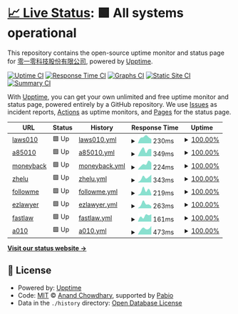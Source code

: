 # [📈 Live Status](https://upptime.010.tw): <!--live status--> **🟩 All systems operational**

This repository contains the open-source uptime monitor and status page for [零一零科技股份有限公司](https://010.tw), powered by [Upptime](https://github.com/upptime/upptime).

[![Uptime CI](https://github.com/010tech/upptime/workflows/Uptime%20CI/badge.svg)](https://github.com/010tech/upptime/actions?query=workflow%3A%22Uptime+CI%22)
[![Response Time CI](https://github.com/010tech/upptime/workflows/Response%20Time%20CI/badge.svg)](https://github.com/010tech/upptime/actions?query=workflow%3A%22Response+Time+CI%22)
[![Graphs CI](https://github.com/010tech/upptime/workflows/Graphs%20CI/badge.svg)](https://github.com/010tech/upptime/actions?query=workflow%3A%22Graphs+CI%22)
[![Static Site CI](https://github.com/010tech/upptime/workflows/Static%20Site%20CI/badge.svg)](https://github.com/010tech/upptime/actions?query=workflow%3A%22Static+Site+CI%22)
[![Summary CI](https://github.com/010tech/upptime/workflows/Summary%20CI/badge.svg)](https://github.com/010tech/upptime/actions?query=workflow%3A%22Summary+CI%22)

With [Upptime](https://upptime.js.org), you can get your own unlimited and free uptime monitor and status page, powered entirely by a GitHub repository. We use [Issues](https://github.com/010tech/upptime/issues) as incident reports, [Actions](https://github.com/010tech/upptime/actions) as uptime monitors, and [Pages](https://upptime.010.tw) for the status page.

<!--start: status pages-->
<!-- This summary is generated by Upptime (https://github.com/upptime/upptime) -->
<!-- Do not edit this manually, your changes will be overwritten -->
<!-- prettier-ignore -->
| URL | Status | History | Response Time | Uptime |
| --- | ------ | ------- | ------------- | ------ |
| <img alt="" src="https://icons.duckduckgo.com/ip3/laws010.com.ico" height="13"> [laws010](https://laws010.com) | 🟩 Up | [laws010.yml](https://github.com/010tech/upptime/commits/HEAD/history/laws010.yml) | <details><summary><img alt="Response time graph" src="./graphs/laws010/response-time-week.png" height="20"> 230ms</summary><br><a href="https://upptime.010.tw/history/laws010"><img alt="Response time 230" src="https://img.shields.io/endpoint?url=https%3A%2F%2Fraw.githubusercontent.com%2F010tech%2Fupptime%2FHEAD%2Fapi%2Flaws010%2Fresponse-time.json"></a><br><a href="https://upptime.010.tw/history/laws010"><img alt="24-hour response time 160" src="https://img.shields.io/endpoint?url=https%3A%2F%2Fraw.githubusercontent.com%2F010tech%2Fupptime%2FHEAD%2Fapi%2Flaws010%2Fresponse-time-day.json"></a><br><a href="https://upptime.010.tw/history/laws010"><img alt="7-day response time 230" src="https://img.shields.io/endpoint?url=https%3A%2F%2Fraw.githubusercontent.com%2F010tech%2Fupptime%2FHEAD%2Fapi%2Flaws010%2Fresponse-time-week.json"></a><br><a href="https://upptime.010.tw/history/laws010"><img alt="30-day response time 230" src="https://img.shields.io/endpoint?url=https%3A%2F%2Fraw.githubusercontent.com%2F010tech%2Fupptime%2FHEAD%2Fapi%2Flaws010%2Fresponse-time-month.json"></a><br><a href="https://upptime.010.tw/history/laws010"><img alt="1-year response time 230" src="https://img.shields.io/endpoint?url=https%3A%2F%2Fraw.githubusercontent.com%2F010tech%2Fupptime%2FHEAD%2Fapi%2Flaws010%2Fresponse-time-year.json"></a></details> | <details><summary><a href="https://upptime.010.tw/history/laws010">100.00%</a></summary><a href="https://upptime.010.tw/history/laws010"><img alt="All-time uptime 100.00%" src="https://img.shields.io/endpoint?url=https%3A%2F%2Fraw.githubusercontent.com%2F010tech%2Fupptime%2FHEAD%2Fapi%2Flaws010%2Fuptime.json"></a><br><a href="https://upptime.010.tw/history/laws010"><img alt="24-hour uptime 100.00%" src="https://img.shields.io/endpoint?url=https%3A%2F%2Fraw.githubusercontent.com%2F010tech%2Fupptime%2FHEAD%2Fapi%2Flaws010%2Fuptime-day.json"></a><br><a href="https://upptime.010.tw/history/laws010"><img alt="7-day uptime 100.00%" src="https://img.shields.io/endpoint?url=https%3A%2F%2Fraw.githubusercontent.com%2F010tech%2Fupptime%2FHEAD%2Fapi%2Flaws010%2Fuptime-week.json"></a><br><a href="https://upptime.010.tw/history/laws010"><img alt="30-day uptime 100.00%" src="https://img.shields.io/endpoint?url=https%3A%2F%2Fraw.githubusercontent.com%2F010tech%2Fupptime%2FHEAD%2Fapi%2Flaws010%2Fuptime-month.json"></a><br><a href="https://upptime.010.tw/history/laws010"><img alt="1-year uptime 100.00%" src="https://img.shields.io/endpoint?url=https%3A%2F%2Fraw.githubusercontent.com%2F010tech%2Fupptime%2FHEAD%2Fapi%2Flaws010%2Fuptime-year.json"></a></details>
| <img alt="" src="https://icons.duckduckgo.com/ip3/85010.tw.ico" height="13"> [a85010](https://85010.tw) | 🟩 Up | [a85010.yml](https://github.com/010tech/upptime/commits/HEAD/history/a85010.yml) | <details><summary><img alt="Response time graph" src="./graphs/a85010/response-time-week.png" height="20"> 349ms</summary><br><a href="https://upptime.010.tw/history/a85010"><img alt="Response time 349" src="https://img.shields.io/endpoint?url=https%3A%2F%2Fraw.githubusercontent.com%2F010tech%2Fupptime%2FHEAD%2Fapi%2Fa85010%2Fresponse-time.json"></a><br><a href="https://upptime.010.tw/history/a85010"><img alt="24-hour response time 390" src="https://img.shields.io/endpoint?url=https%3A%2F%2Fraw.githubusercontent.com%2F010tech%2Fupptime%2FHEAD%2Fapi%2Fa85010%2Fresponse-time-day.json"></a><br><a href="https://upptime.010.tw/history/a85010"><img alt="7-day response time 349" src="https://img.shields.io/endpoint?url=https%3A%2F%2Fraw.githubusercontent.com%2F010tech%2Fupptime%2FHEAD%2Fapi%2Fa85010%2Fresponse-time-week.json"></a><br><a href="https://upptime.010.tw/history/a85010"><img alt="30-day response time 349" src="https://img.shields.io/endpoint?url=https%3A%2F%2Fraw.githubusercontent.com%2F010tech%2Fupptime%2FHEAD%2Fapi%2Fa85010%2Fresponse-time-month.json"></a><br><a href="https://upptime.010.tw/history/a85010"><img alt="1-year response time 349" src="https://img.shields.io/endpoint?url=https%3A%2F%2Fraw.githubusercontent.com%2F010tech%2Fupptime%2FHEAD%2Fapi%2Fa85010%2Fresponse-time-year.json"></a></details> | <details><summary><a href="https://upptime.010.tw/history/a85010">100.00%</a></summary><a href="https://upptime.010.tw/history/a85010"><img alt="All-time uptime 100.00%" src="https://img.shields.io/endpoint?url=https%3A%2F%2Fraw.githubusercontent.com%2F010tech%2Fupptime%2FHEAD%2Fapi%2Fa85010%2Fuptime.json"></a><br><a href="https://upptime.010.tw/history/a85010"><img alt="24-hour uptime 100.00%" src="https://img.shields.io/endpoint?url=https%3A%2F%2Fraw.githubusercontent.com%2F010tech%2Fupptime%2FHEAD%2Fapi%2Fa85010%2Fuptime-day.json"></a><br><a href="https://upptime.010.tw/history/a85010"><img alt="7-day uptime 100.00%" src="https://img.shields.io/endpoint?url=https%3A%2F%2Fraw.githubusercontent.com%2F010tech%2Fupptime%2FHEAD%2Fapi%2Fa85010%2Fuptime-week.json"></a><br><a href="https://upptime.010.tw/history/a85010"><img alt="30-day uptime 100.00%" src="https://img.shields.io/endpoint?url=https%3A%2F%2Fraw.githubusercontent.com%2F010tech%2Fupptime%2FHEAD%2Fapi%2Fa85010%2Fuptime-month.json"></a><br><a href="https://upptime.010.tw/history/a85010"><img alt="1-year uptime 100.00%" src="https://img.shields.io/endpoint?url=https%3A%2F%2Fraw.githubusercontent.com%2F010tech%2Fupptime%2FHEAD%2Fapi%2Fa85010%2Fuptime-year.json"></a></details>
| <img alt="" src="https://icons.duckduckgo.com/ip3/moneyback.co.ico" height="13"> [moneyback](https://moneyback.co) | 🟩 Up | [moneyback.yml](https://github.com/010tech/upptime/commits/HEAD/history/moneyback.yml) | <details><summary><img alt="Response time graph" src="./graphs/moneyback/response-time-week.png" height="20"> 224ms</summary><br><a href="https://upptime.010.tw/history/moneyback"><img alt="Response time 224" src="https://img.shields.io/endpoint?url=https%3A%2F%2Fraw.githubusercontent.com%2F010tech%2Fupptime%2FHEAD%2Fapi%2Fmoneyback%2Fresponse-time.json"></a><br><a href="https://upptime.010.tw/history/moneyback"><img alt="24-hour response time 266" src="https://img.shields.io/endpoint?url=https%3A%2F%2Fraw.githubusercontent.com%2F010tech%2Fupptime%2FHEAD%2Fapi%2Fmoneyback%2Fresponse-time-day.json"></a><br><a href="https://upptime.010.tw/history/moneyback"><img alt="7-day response time 224" src="https://img.shields.io/endpoint?url=https%3A%2F%2Fraw.githubusercontent.com%2F010tech%2Fupptime%2FHEAD%2Fapi%2Fmoneyback%2Fresponse-time-week.json"></a><br><a href="https://upptime.010.tw/history/moneyback"><img alt="30-day response time 224" src="https://img.shields.io/endpoint?url=https%3A%2F%2Fraw.githubusercontent.com%2F010tech%2Fupptime%2FHEAD%2Fapi%2Fmoneyback%2Fresponse-time-month.json"></a><br><a href="https://upptime.010.tw/history/moneyback"><img alt="1-year response time 224" src="https://img.shields.io/endpoint?url=https%3A%2F%2Fraw.githubusercontent.com%2F010tech%2Fupptime%2FHEAD%2Fapi%2Fmoneyback%2Fresponse-time-year.json"></a></details> | <details><summary><a href="https://upptime.010.tw/history/moneyback">100.00%</a></summary><a href="https://upptime.010.tw/history/moneyback"><img alt="All-time uptime 100.00%" src="https://img.shields.io/endpoint?url=https%3A%2F%2Fraw.githubusercontent.com%2F010tech%2Fupptime%2FHEAD%2Fapi%2Fmoneyback%2Fuptime.json"></a><br><a href="https://upptime.010.tw/history/moneyback"><img alt="24-hour uptime 100.00%" src="https://img.shields.io/endpoint?url=https%3A%2F%2Fraw.githubusercontent.com%2F010tech%2Fupptime%2FHEAD%2Fapi%2Fmoneyback%2Fuptime-day.json"></a><br><a href="https://upptime.010.tw/history/moneyback"><img alt="7-day uptime 100.00%" src="https://img.shields.io/endpoint?url=https%3A%2F%2Fraw.githubusercontent.com%2F010tech%2Fupptime%2FHEAD%2Fapi%2Fmoneyback%2Fuptime-week.json"></a><br><a href="https://upptime.010.tw/history/moneyback"><img alt="30-day uptime 100.00%" src="https://img.shields.io/endpoint?url=https%3A%2F%2Fraw.githubusercontent.com%2F010tech%2Fupptime%2FHEAD%2Fapi%2Fmoneyback%2Fuptime-month.json"></a><br><a href="https://upptime.010.tw/history/moneyback"><img alt="1-year uptime 100.00%" src="https://img.shields.io/endpoint?url=https%3A%2F%2Fraw.githubusercontent.com%2F010tech%2Fupptime%2FHEAD%2Fapi%2Fmoneyback%2Fuptime-year.json"></a></details>
| <img alt="" src="https://icons.duckduckgo.com/ip3/zhelu.tw.ico" height="13"> [zhelu](https://zhelu.tw) | 🟩 Up | [zhelu.yml](https://github.com/010tech/upptime/commits/HEAD/history/zhelu.yml) | <details><summary><img alt="Response time graph" src="./graphs/zhelu/response-time-week.png" height="20"> 343ms</summary><br><a href="https://upptime.010.tw/history/zhelu"><img alt="Response time 343" src="https://img.shields.io/endpoint?url=https%3A%2F%2Fraw.githubusercontent.com%2F010tech%2Fupptime%2FHEAD%2Fapi%2Fzhelu%2Fresponse-time.json"></a><br><a href="https://upptime.010.tw/history/zhelu"><img alt="24-hour response time 511" src="https://img.shields.io/endpoint?url=https%3A%2F%2Fraw.githubusercontent.com%2F010tech%2Fupptime%2FHEAD%2Fapi%2Fzhelu%2Fresponse-time-day.json"></a><br><a href="https://upptime.010.tw/history/zhelu"><img alt="7-day response time 343" src="https://img.shields.io/endpoint?url=https%3A%2F%2Fraw.githubusercontent.com%2F010tech%2Fupptime%2FHEAD%2Fapi%2Fzhelu%2Fresponse-time-week.json"></a><br><a href="https://upptime.010.tw/history/zhelu"><img alt="30-day response time 343" src="https://img.shields.io/endpoint?url=https%3A%2F%2Fraw.githubusercontent.com%2F010tech%2Fupptime%2FHEAD%2Fapi%2Fzhelu%2Fresponse-time-month.json"></a><br><a href="https://upptime.010.tw/history/zhelu"><img alt="1-year response time 343" src="https://img.shields.io/endpoint?url=https%3A%2F%2Fraw.githubusercontent.com%2F010tech%2Fupptime%2FHEAD%2Fapi%2Fzhelu%2Fresponse-time-year.json"></a></details> | <details><summary><a href="https://upptime.010.tw/history/zhelu">100.00%</a></summary><a href="https://upptime.010.tw/history/zhelu"><img alt="All-time uptime 100.00%" src="https://img.shields.io/endpoint?url=https%3A%2F%2Fraw.githubusercontent.com%2F010tech%2Fupptime%2FHEAD%2Fapi%2Fzhelu%2Fuptime.json"></a><br><a href="https://upptime.010.tw/history/zhelu"><img alt="24-hour uptime 100.00%" src="https://img.shields.io/endpoint?url=https%3A%2F%2Fraw.githubusercontent.com%2F010tech%2Fupptime%2FHEAD%2Fapi%2Fzhelu%2Fuptime-day.json"></a><br><a href="https://upptime.010.tw/history/zhelu"><img alt="7-day uptime 100.00%" src="https://img.shields.io/endpoint?url=https%3A%2F%2Fraw.githubusercontent.com%2F010tech%2Fupptime%2FHEAD%2Fapi%2Fzhelu%2Fuptime-week.json"></a><br><a href="https://upptime.010.tw/history/zhelu"><img alt="30-day uptime 100.00%" src="https://img.shields.io/endpoint?url=https%3A%2F%2Fraw.githubusercontent.com%2F010tech%2Fupptime%2FHEAD%2Fapi%2Fzhelu%2Fuptime-month.json"></a><br><a href="https://upptime.010.tw/history/zhelu"><img alt="1-year uptime 100.00%" src="https://img.shields.io/endpoint?url=https%3A%2F%2Fraw.githubusercontent.com%2F010tech%2Fupptime%2FHEAD%2Fapi%2Fzhelu%2Fuptime-year.json"></a></details>
| <img alt="" src="https://icons.duckduckgo.com/ip3/followme.law.ico" height="13"> [followme](https://followme.law) | 🟩 Up | [followme.yml](https://github.com/010tech/upptime/commits/HEAD/history/followme.yml) | <details><summary><img alt="Response time graph" src="./graphs/followme/response-time-week.png" height="20"> 219ms</summary><br><a href="https://upptime.010.tw/history/followme"><img alt="Response time 219" src="https://img.shields.io/endpoint?url=https%3A%2F%2Fraw.githubusercontent.com%2F010tech%2Fupptime%2FHEAD%2Fapi%2Ffollowme%2Fresponse-time.json"></a><br><a href="https://upptime.010.tw/history/followme"><img alt="24-hour response time 63" src="https://img.shields.io/endpoint?url=https%3A%2F%2Fraw.githubusercontent.com%2F010tech%2Fupptime%2FHEAD%2Fapi%2Ffollowme%2Fresponse-time-day.json"></a><br><a href="https://upptime.010.tw/history/followme"><img alt="7-day response time 219" src="https://img.shields.io/endpoint?url=https%3A%2F%2Fraw.githubusercontent.com%2F010tech%2Fupptime%2FHEAD%2Fapi%2Ffollowme%2Fresponse-time-week.json"></a><br><a href="https://upptime.010.tw/history/followme"><img alt="30-day response time 219" src="https://img.shields.io/endpoint?url=https%3A%2F%2Fraw.githubusercontent.com%2F010tech%2Fupptime%2FHEAD%2Fapi%2Ffollowme%2Fresponse-time-month.json"></a><br><a href="https://upptime.010.tw/history/followme"><img alt="1-year response time 219" src="https://img.shields.io/endpoint?url=https%3A%2F%2Fraw.githubusercontent.com%2F010tech%2Fupptime%2FHEAD%2Fapi%2Ffollowme%2Fresponse-time-year.json"></a></details> | <details><summary><a href="https://upptime.010.tw/history/followme">100.00%</a></summary><a href="https://upptime.010.tw/history/followme"><img alt="All-time uptime 100.00%" src="https://img.shields.io/endpoint?url=https%3A%2F%2Fraw.githubusercontent.com%2F010tech%2Fupptime%2FHEAD%2Fapi%2Ffollowme%2Fuptime.json"></a><br><a href="https://upptime.010.tw/history/followme"><img alt="24-hour uptime 100.00%" src="https://img.shields.io/endpoint?url=https%3A%2F%2Fraw.githubusercontent.com%2F010tech%2Fupptime%2FHEAD%2Fapi%2Ffollowme%2Fuptime-day.json"></a><br><a href="https://upptime.010.tw/history/followme"><img alt="7-day uptime 100.00%" src="https://img.shields.io/endpoint?url=https%3A%2F%2Fraw.githubusercontent.com%2F010tech%2Fupptime%2FHEAD%2Fapi%2Ffollowme%2Fuptime-week.json"></a><br><a href="https://upptime.010.tw/history/followme"><img alt="30-day uptime 100.00%" src="https://img.shields.io/endpoint?url=https%3A%2F%2Fraw.githubusercontent.com%2F010tech%2Fupptime%2FHEAD%2Fapi%2Ffollowme%2Fuptime-month.json"></a><br><a href="https://upptime.010.tw/history/followme"><img alt="1-year uptime 100.00%" src="https://img.shields.io/endpoint?url=https%3A%2F%2Fraw.githubusercontent.com%2F010tech%2Fupptime%2FHEAD%2Fapi%2Ffollowme%2Fuptime-year.json"></a></details>
| <img alt="" src="https://icons.duckduckgo.com/ip3/ezlawyer.tw.ico" height="13"> [ezlawyer](https://ezlawyer.tw) | 🟩 Up | [ezlawyer.yml](https://github.com/010tech/upptime/commits/HEAD/history/ezlawyer.yml) | <details><summary><img alt="Response time graph" src="./graphs/ezlawyer/response-time-week.png" height="20"> 263ms</summary><br><a href="https://upptime.010.tw/history/ezlawyer"><img alt="Response time 263" src="https://img.shields.io/endpoint?url=https%3A%2F%2Fraw.githubusercontent.com%2F010tech%2Fupptime%2FHEAD%2Fapi%2Fezlawyer%2Fresponse-time.json"></a><br><a href="https://upptime.010.tw/history/ezlawyer"><img alt="24-hour response time 133" src="https://img.shields.io/endpoint?url=https%3A%2F%2Fraw.githubusercontent.com%2F010tech%2Fupptime%2FHEAD%2Fapi%2Fezlawyer%2Fresponse-time-day.json"></a><br><a href="https://upptime.010.tw/history/ezlawyer"><img alt="7-day response time 263" src="https://img.shields.io/endpoint?url=https%3A%2F%2Fraw.githubusercontent.com%2F010tech%2Fupptime%2FHEAD%2Fapi%2Fezlawyer%2Fresponse-time-week.json"></a><br><a href="https://upptime.010.tw/history/ezlawyer"><img alt="30-day response time 263" src="https://img.shields.io/endpoint?url=https%3A%2F%2Fraw.githubusercontent.com%2F010tech%2Fupptime%2FHEAD%2Fapi%2Fezlawyer%2Fresponse-time-month.json"></a><br><a href="https://upptime.010.tw/history/ezlawyer"><img alt="1-year response time 263" src="https://img.shields.io/endpoint?url=https%3A%2F%2Fraw.githubusercontent.com%2F010tech%2Fupptime%2FHEAD%2Fapi%2Fezlawyer%2Fresponse-time-year.json"></a></details> | <details><summary><a href="https://upptime.010.tw/history/ezlawyer">100.00%</a></summary><a href="https://upptime.010.tw/history/ezlawyer"><img alt="All-time uptime 100.00%" src="https://img.shields.io/endpoint?url=https%3A%2F%2Fraw.githubusercontent.com%2F010tech%2Fupptime%2FHEAD%2Fapi%2Fezlawyer%2Fuptime.json"></a><br><a href="https://upptime.010.tw/history/ezlawyer"><img alt="24-hour uptime 100.00%" src="https://img.shields.io/endpoint?url=https%3A%2F%2Fraw.githubusercontent.com%2F010tech%2Fupptime%2FHEAD%2Fapi%2Fezlawyer%2Fuptime-day.json"></a><br><a href="https://upptime.010.tw/history/ezlawyer"><img alt="7-day uptime 100.00%" src="https://img.shields.io/endpoint?url=https%3A%2F%2Fraw.githubusercontent.com%2F010tech%2Fupptime%2FHEAD%2Fapi%2Fezlawyer%2Fuptime-week.json"></a><br><a href="https://upptime.010.tw/history/ezlawyer"><img alt="30-day uptime 100.00%" src="https://img.shields.io/endpoint?url=https%3A%2F%2Fraw.githubusercontent.com%2F010tech%2Fupptime%2FHEAD%2Fapi%2Fezlawyer%2Fuptime-month.json"></a><br><a href="https://upptime.010.tw/history/ezlawyer"><img alt="1-year uptime 100.00%" src="https://img.shields.io/endpoint?url=https%3A%2F%2Fraw.githubusercontent.com%2F010tech%2Fupptime%2FHEAD%2Fapi%2Fezlawyer%2Fuptime-year.json"></a></details>
| <img alt="" src="https://icons.duckduckgo.com/ip3/fastlaw.tw.ico" height="13"> [fastlaw](https://fastlaw.tw) | 🟩 Up | [fastlaw.yml](https://github.com/010tech/upptime/commits/HEAD/history/fastlaw.yml) | <details><summary><img alt="Response time graph" src="./graphs/fastlaw/response-time-week.png" height="20"> 161ms</summary><br><a href="https://upptime.010.tw/history/fastlaw"><img alt="Response time 161" src="https://img.shields.io/endpoint?url=https%3A%2F%2Fraw.githubusercontent.com%2F010tech%2Fupptime%2FHEAD%2Fapi%2Ffastlaw%2Fresponse-time.json"></a><br><a href="https://upptime.010.tw/history/fastlaw"><img alt="24-hour response time 201" src="https://img.shields.io/endpoint?url=https%3A%2F%2Fraw.githubusercontent.com%2F010tech%2Fupptime%2FHEAD%2Fapi%2Ffastlaw%2Fresponse-time-day.json"></a><br><a href="https://upptime.010.tw/history/fastlaw"><img alt="7-day response time 161" src="https://img.shields.io/endpoint?url=https%3A%2F%2Fraw.githubusercontent.com%2F010tech%2Fupptime%2FHEAD%2Fapi%2Ffastlaw%2Fresponse-time-week.json"></a><br><a href="https://upptime.010.tw/history/fastlaw"><img alt="30-day response time 161" src="https://img.shields.io/endpoint?url=https%3A%2F%2Fraw.githubusercontent.com%2F010tech%2Fupptime%2FHEAD%2Fapi%2Ffastlaw%2Fresponse-time-month.json"></a><br><a href="https://upptime.010.tw/history/fastlaw"><img alt="1-year response time 161" src="https://img.shields.io/endpoint?url=https%3A%2F%2Fraw.githubusercontent.com%2F010tech%2Fupptime%2FHEAD%2Fapi%2Ffastlaw%2Fresponse-time-year.json"></a></details> | <details><summary><a href="https://upptime.010.tw/history/fastlaw">100.00%</a></summary><a href="https://upptime.010.tw/history/fastlaw"><img alt="All-time uptime 100.00%" src="https://img.shields.io/endpoint?url=https%3A%2F%2Fraw.githubusercontent.com%2F010tech%2Fupptime%2FHEAD%2Fapi%2Ffastlaw%2Fuptime.json"></a><br><a href="https://upptime.010.tw/history/fastlaw"><img alt="24-hour uptime 100.00%" src="https://img.shields.io/endpoint?url=https%3A%2F%2Fraw.githubusercontent.com%2F010tech%2Fupptime%2FHEAD%2Fapi%2Ffastlaw%2Fuptime-day.json"></a><br><a href="https://upptime.010.tw/history/fastlaw"><img alt="7-day uptime 100.00%" src="https://img.shields.io/endpoint?url=https%3A%2F%2Fraw.githubusercontent.com%2F010tech%2Fupptime%2FHEAD%2Fapi%2Ffastlaw%2Fuptime-week.json"></a><br><a href="https://upptime.010.tw/history/fastlaw"><img alt="30-day uptime 100.00%" src="https://img.shields.io/endpoint?url=https%3A%2F%2Fraw.githubusercontent.com%2F010tech%2Fupptime%2FHEAD%2Fapi%2Ffastlaw%2Fuptime-month.json"></a><br><a href="https://upptime.010.tw/history/fastlaw"><img alt="1-year uptime 100.00%" src="https://img.shields.io/endpoint?url=https%3A%2F%2Fraw.githubusercontent.com%2F010tech%2Fupptime%2FHEAD%2Fapi%2Ffastlaw%2Fuptime-year.json"></a></details>
| <img alt="" src="https://icons.duckduckgo.com/ip3/010.tw.ico" height="13"> [a010](https://010.tw) | 🟩 Up | [a010.yml](https://github.com/010tech/upptime/commits/HEAD/history/a010.yml) | <details><summary><img alt="Response time graph" src="./graphs/a010/response-time-week.png" height="20"> 473ms</summary><br><a href="https://upptime.010.tw/history/a010"><img alt="Response time 473" src="https://img.shields.io/endpoint?url=https%3A%2F%2Fraw.githubusercontent.com%2F010tech%2Fupptime%2FHEAD%2Fapi%2Fa010%2Fresponse-time.json"></a><br><a href="https://upptime.010.tw/history/a010"><img alt="24-hour response time 660" src="https://img.shields.io/endpoint?url=https%3A%2F%2Fraw.githubusercontent.com%2F010tech%2Fupptime%2FHEAD%2Fapi%2Fa010%2Fresponse-time-day.json"></a><br><a href="https://upptime.010.tw/history/a010"><img alt="7-day response time 473" src="https://img.shields.io/endpoint?url=https%3A%2F%2Fraw.githubusercontent.com%2F010tech%2Fupptime%2FHEAD%2Fapi%2Fa010%2Fresponse-time-week.json"></a><br><a href="https://upptime.010.tw/history/a010"><img alt="30-day response time 473" src="https://img.shields.io/endpoint?url=https%3A%2F%2Fraw.githubusercontent.com%2F010tech%2Fupptime%2FHEAD%2Fapi%2Fa010%2Fresponse-time-month.json"></a><br><a href="https://upptime.010.tw/history/a010"><img alt="1-year response time 473" src="https://img.shields.io/endpoint?url=https%3A%2F%2Fraw.githubusercontent.com%2F010tech%2Fupptime%2FHEAD%2Fapi%2Fa010%2Fresponse-time-year.json"></a></details> | <details><summary><a href="https://upptime.010.tw/history/a010">100.00%</a></summary><a href="https://upptime.010.tw/history/a010"><img alt="All-time uptime 100.00%" src="https://img.shields.io/endpoint?url=https%3A%2F%2Fraw.githubusercontent.com%2F010tech%2Fupptime%2FHEAD%2Fapi%2Fa010%2Fuptime.json"></a><br><a href="https://upptime.010.tw/history/a010"><img alt="24-hour uptime 100.00%" src="https://img.shields.io/endpoint?url=https%3A%2F%2Fraw.githubusercontent.com%2F010tech%2Fupptime%2FHEAD%2Fapi%2Fa010%2Fuptime-day.json"></a><br><a href="https://upptime.010.tw/history/a010"><img alt="7-day uptime 100.00%" src="https://img.shields.io/endpoint?url=https%3A%2F%2Fraw.githubusercontent.com%2F010tech%2Fupptime%2FHEAD%2Fapi%2Fa010%2Fuptime-week.json"></a><br><a href="https://upptime.010.tw/history/a010"><img alt="30-day uptime 100.00%" src="https://img.shields.io/endpoint?url=https%3A%2F%2Fraw.githubusercontent.com%2F010tech%2Fupptime%2FHEAD%2Fapi%2Fa010%2Fuptime-month.json"></a><br><a href="https://upptime.010.tw/history/a010"><img alt="1-year uptime 100.00%" src="https://img.shields.io/endpoint?url=https%3A%2F%2Fraw.githubusercontent.com%2F010tech%2Fupptime%2FHEAD%2Fapi%2Fa010%2Fuptime-year.json"></a></details>

<!--end: status pages-->

[**Visit our status website →**](https://upptime.010.tw)

## 📄 License

- Powered by: [Upptime](https://github.com/upptime/upptime)
- Code: [MIT](./LICENSE) © [Anand Chowdhary](https://anandchowdhary.com), supported by [Pabio](https://pabio.com)
- Data in the `./history` directory: [Open Database License](https://opendatacommons.org/licenses/odbl/1-0/)
